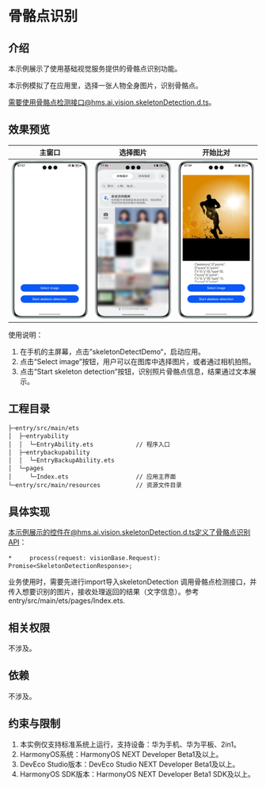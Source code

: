 # 骨骼点识别

## 介绍

本示例展示了使用基础视觉服务提供的骨骼点识别功能。

本示例模拟了在应用里，选择一张人物全身图片，识别骨骼点。

需要使用骨骼点检测接口@hms.ai.vision.skeletonDetection.d.ts。

## 效果预览

|          **主窗口**          |             **选择图片**              |              **开始比对**               |
|:-------------------------:|:---------------------------------:|:-----------------------------------:|
| ![](screenshots/app.png) | ![](screenshots/selectImage.png) | ![](screenshots/skeletonResult.png) | 

使用说明：

1. 在手机的主屏幕，点击”skeletonDetectDemo“，启动应用。
2. 点击“Select image”按钮，用户可以在图库中选择图片，或者通过相机拍照。
3. 点击“Start skeleton detection”按钮，识别照片骨骼点信息，结果通过文本展示。

## 工程目录
```
├─entry/src/main/ets
│  ├─entryability
│  │  └─EntryAbility.ets            // 程序入口
│  ├─entrybackupability
│  │  └─EntryBackupAbility.ets
│  └─pages
│     └─Index.ets                   // 应用主界面
└─entry/src/main/resources          // 资源文件目录
```

## 具体实现

本示例展示的控件在@hms.ai.vision.skeletonDetection.d.ts定义了骨骼点识别API：
~~~
*     process(request: visionBase.Request): Promise<SkeletonDetectionResponse>;
~~~
业务使用时，需要先进行import导入skeletonDetection
调用骨骼点检测接口，并传入想要识别的图片，接收处理返回的结果（文字信息）。参考entry/src/main/ets/pages/Index.ets.

## 相关权限

不涉及。

## 依赖

不涉及。

## 约束与限制

1. 本实例仅支持标准系统上运行，支持设备：华为手机、华为平板、2in1。
2. HarmonyOS系统：HarmonyOS NEXT Developer Beta1及以上。
3. DevEco Studio版本：DevEco Studio NEXT Developer Beta1及以上。
4. HarmonyOS SDK版本：HarmonyOS NEXT Developer Beta1 SDK及以上。